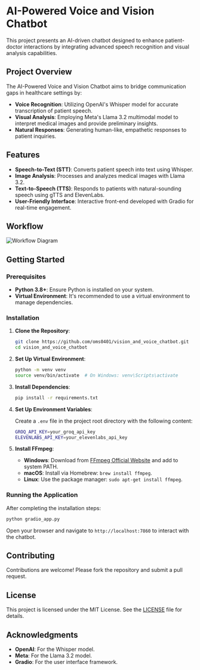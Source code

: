# AI-Powered Voice and Vision Chatbot

This project presents an AI-driven chatbot designed to enhance patient-doctor interactions by integrating advanced speech recognition and visual analysis capabilities.

## Project Overview

The AI-Powered Voice and Vision Chatbot aims to bridge communication gaps in healthcare settings by:

- **Voice Recognition**: Utilizing OpenAI's Whisper model for accurate transcription of patient speech.
- **Visual Analysis**: Employing Meta's Llama 3.2 multimodal model to interpret medical images and provide preliminary insights.
- **Natural Responses**: Generating human-like, empathetic responses to patient inquiries.

## Features

- **Speech-to-Text (STT)**: Converts patient speech into text using Whisper.
- **Image Analysis**: Processes and analyzes medical images with Llama 3.2.
- **Text-to-Speech (TTS)**: Responds to patients with natural-sounding speech using gTTS and ElevenLabs.
- **User-Friendly Interface**: Interactive front-end developed with Gradio for real-time engagement.

## Workflow

![Workflow Diagram](https://github.com/oms0401/vision_and_voice_chatbot/blob/4cf3798784b4a5ce9ebd39a2207a8067e61891e8/workflow.png)

## Getting Started

### Prerequisites

- **Python 3.8+**: Ensure Python is installed on your system.
- **Virtual Environment**: It's recommended to use a virtual environment to manage dependencies.

### Installation

1. **Clone the Repository**:

   ```bash
   git clone https://github.com/oms0401/vision_and_voice_chatbot.git
   cd vision_and_voice_chatbot
   ```

2. **Set Up Virtual Environment**:

   ```bash
   python -m venv venv
   source venv/bin/activate  # On Windows: venv\Scripts\activate
   ```

3. **Install Dependencies**:

   ```bash
   pip install -r requirements.txt
   ```

4. **Set Up Environment Variables**:

   Create a `.env` file in the project root directory with the following content:

   ```bash
   GROQ_API_KEY=your_groq_api_key
   ELEVENLABS_API_KEY=your_elevenlabs_api_key
   ```

5. **Install FFmpeg**:

   - **Windows**: Download from [FFmpeg Official Website](https://ffmpeg.org/download.html) and add to system PATH.
   - **macOS**: Install via Homebrew: `brew install ffmpeg`.
   - **Linux**: Use the package manager: `sudo apt-get install ffmpeg`.

### Running the Application

After completing the installation steps:

```bash
python gradio_app.py
```

Open your browser and navigate to `http://localhost:7860` to interact with the chatbot.



## Contributing

Contributions are welcome! Please fork the repository and submit a pull request.

## License

This project is licensed under the MIT License. See the [LICENSE](LICENSE) file for details.

## Acknowledgments

- **OpenAI**: For the Whisper model.
- **Meta**: For the Llama 3.2 model.
- **Gradio**: For the user interface framework.

